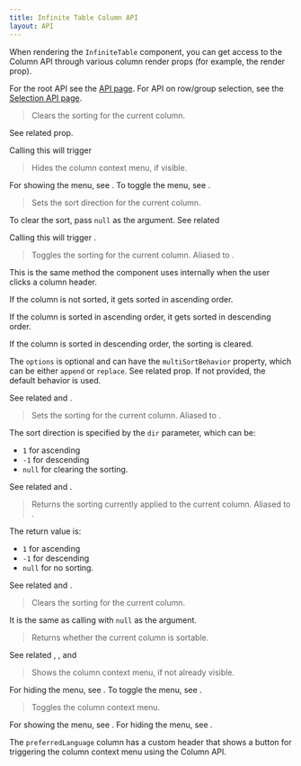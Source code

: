 ```yaml
---
title: Infinite Table Column API
layout: API
---
```


When rendering the `InfiniteTable` component, you can get access to the Column API through various column render props (for example, the <PropLink name="columns.header" /> render prop).

For the root API see the [API page](/docs/reference/api).
For API on row/group selection, see the [Selection API page](/docs/reference/selection-api).

<PropTable searchPlaceholder="Type to filter API methods" sort>


<Prop name="clearSort">

> Clears the sorting for the current column.

See related <PropLink name="setSort" /> prop.

Calling this will trigger <DPropLink name="onSortInfoChange" />

</Prop>

<Prop name="hideContextMenu" type="() => void">

> Hides the column context menu, if visible.

For showing the menu, see <PropLink name="showContextMenu"/>. To toggle the menu, see <PropLink name="toggleContextMenu"/>.

</Prop>

<Prop name="setSort" type="(sortDir: 1|-1|null) => void">

> Sets the sort direction for the current column.

To clear the sort, pass `null` as the argument. See related <PropLink name="clearSort"/>

Calling this will trigger <DPropLink name="onSortInfoChange" />.

</Prop>



<Prop name="toggleSort" type="(options?) => void">

> Toggles the sorting for the current column. Aliased to <ApiLink name="toggleSortingForColumn" />.

This is the same method the component uses internally when the user clicks a column header.

If the column is not sorted, it gets sorted in ascending order.

If the column is sorted in ascending order, it gets sorted in descending order.

If the column is sorted in descending order, the sorting is cleared.

<Note>

The `options` is optional and can have the `multiSortBehavior` property, which can be either `append` or `replace`. See related <PropLink name="multiSortBehavior" /> prop. If not provided, the default behavior is used.

</Note>

See related <ColumnApiLink name="setSort" /> and <ColumnApiLink name="getSortingForColumn" />.

</Prop>

<Prop name="setSort" type="(dir: 1|-1|null) => void">

> Sets the sorting for the current column.  Aliased to <ApiLink name="setSortingForColumn" />.

The sort direction is specified by the `dir` parameter, which can be:
 - `1` for ascending
 - `-1` for descending
 - `null` for clearing the sorting.


See related <ColumnApiLink name="toggleSort" /> and <ColumnApiLink name="getSortDir" />.

</Prop>

<Prop name="getSortDir" type="()=> 1|-1|null">

> Returns the sorting currently applied to the current column. Aliased to <ApiLink name="getSortingForColumn" />.

The return value is:
 - `1` for ascending
 - `-1` for descending
 - `null` for no sorting.

 See related <ColumnApiLink name="toggleSortingForColumn" /> and <ColumnApiLink name="setSortingForColumn" />.

</Prop>

<Prop name="clearSort" type="() => void">

> Clears the sorting for the current column.

It is the same as calling <ColumnApiLink name="setSort" /> with `null` as the argument.

</Prop>


<Prop name="isSortable" type="()=> boolean">

> Returns whether the current column is sortable.

See related <PropLink name="columnDefaultSortable" />, <PropLink name="columns.defaultSortable" />, <PropLink name="columnTypes.defaultSortable" /> and <PropLink name="sortable" />

</Prop>



<Prop name="showContextMenu" type="() => void">

> Shows the column context menu, if not already visible.

For hiding the menu, see <PropLink name="hideContextMenu"/>. To toggle the menu, see <PropLink name="toggleContextMenu"/>.

</Prop>

<Prop name="toggleContextMenu" type="() => void">

> Toggles the column context menu.

For showing the menu, see <PropLink name="showContextMenu"/>. For hiding the menu, see <PropLink name="hideContextMenu"/>.

<Sandpack title="Custom header with button to trigger the column context menu using the Column API">

<Description>

The `preferredLanguage` column has a custom header that shows a button for triggering the column context menu using the Column API.

</Description>

```ts file="$DOCS/reference/getColumnMenuItems-example.page.tsx"

```

</Sandpack>

</Prop>


</PropTable>
